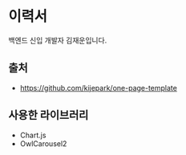 # 이력서

백엔드 신입 개발자 김재운입니다.

## 출처
- https://github.com/kijepark/one-page-template

## 사용한 라이브러리
- Chart.js
- OwlCarousel2
